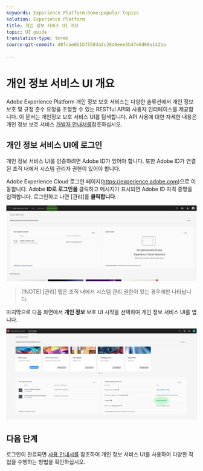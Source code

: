 ```yaml
---
keywords: Experience Platform;home;popular topics
solution: Experience Platform
title: 개인 정보 서비스 UI 개요
topic: UI guide
translation-type: tm+mt
source-git-commit: d0fcae6b1b75584a2c26d6eee5b47e0d60a142ba

---
```



# 개인 정보 서비스 UI 개요

Adobe Experience Platform 개인 정보 보호 서비스는 다양한 솔루션에서 개인 정보 보호 및 규정 준수 요청을 조정할 수 있는 RESTful API와 사용자 인터페이스를 제공합니다. 이 문서는 개인정보 보호 서비스 UI를 탐색합니다. API 사용에 대한 자세한 내용은 개인 정보 보호 서비스 [개발자 안내서를](../api/getting-started.md)참조하십시오.

## 개인 정보 서비스 UI에 로그인

개인 정보 서비스 UI를 인증하려면 Adobe ID가 있어야 합니다. 또한 Adobe ID가 연결된 조직 내에서 시스템 관리자 권한이 있어야 합니다.

Adobe Experience Cloud 로그인 페이지(https://experience.adobe.com)으로 이동합니다. Adobe **ID로 로그인을** 클릭하고 메시지가 표시되면 Adobe ID 자격 증명을 입력합니다. 로그인하고 나면 [관리]를 **클릭합니다**.

![관리 탭](../images/ui-overview/admin-tab.png)

>[!NOTE] [관리] 탭은 조직 내에서 시스템 관리 권한이 있는 경우에만 나타납니다.

마지막으로 다음 화면에서 **개인 정보** 보호 UI 시작을 선택하여 개인 정보 서비스 UI를 엽니다.

![관리 페이지](../images/ui-overview/admin-page.png)

## 다음 단계

로그인이 완료되면 [사용 안내서를](user-guide.md) 참조하여 개인 정보 서비스 UI를 사용하여 다양한 작업을 수행하는 방법을 확인하십시오.
